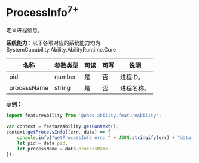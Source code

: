 # ProcessInfo<sup>7+</sup>

定义进程信息。

**系统能力**：以下各项对应的系统能力均为SystemCapability.Ability.AbilityRuntime.Core

| 名称 | 参数类型 | 可读 | 可写 | 说明 | 
| -------- | -------- | -------- | -------- | -------- |
| pid | number | 是 | 否 | 进程ID。 | 
| processName | string | 是 | 否 | 进程名称。 | 

**示例：**
```ts
import featureAbility from '@ohos.ability.featureAbility';

var context = featureAbility.getContext();
context.getProcessInfo((err, data) => {
    console.info("getProcessInfo err: " + JSON.stringify(err) + "data: " + JSON.stringify(data));
    let pid = data.pid;
    let processName = data.processName;
});
```
